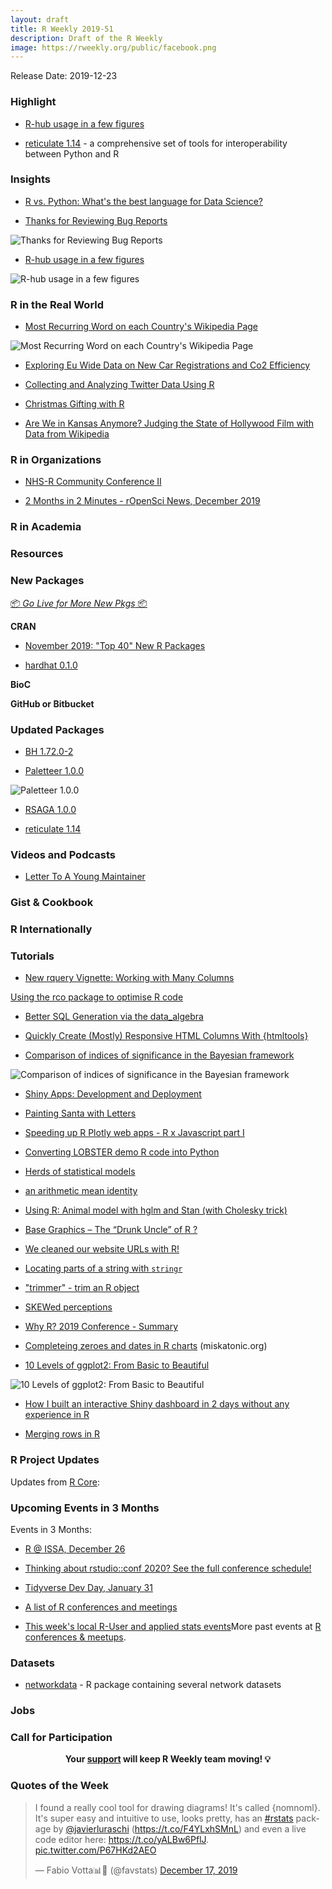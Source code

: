 ```yaml
---
layout: draft
title: R Weekly 2019-51
description: Draft of the R Weekly
image: https://rweekly.org/public/facebook.png
---
```


Release Date: 2019-12-23

###  Highlight

+ [R-hub usage in a few figures](https://blog.r-hub.io/2019/12/19/r-hub-usage/)


+ [reticulate 1.14](https://blog.rstudio.com/2019/12/20/reticulate-1-14/) - a comprehensive set of tools for interoperability between Python and R


### Insights

+ [R vs. Python: What's the best language for Data Science?](https://blog.rstudio.com/2019/12/17/r-vs-python-what-s-the-best-for-language-for-data-science/)

+ [Thanks for Reviewing Bug Reports](https://developer.r-project.org/Blog/public/2019/12/16/thanks-for-reviewing-bug-reports/)

![Thanks for Reviewing Bug Reports](https://raw.githubusercontent.com/rweekly/image/master/2019/bug-report-cran.png)

+ [R-hub usage in a few figures](https://blog.r-hub.io/2019/12/19/r-hub-usage/)

![R-hub usage in a few figures](https://raw.githubusercontent.com/rweekly/image/master/2019/rhub-week.png)

### R in the Real World

+ [Most Recurring Word on each Country's Wikipedia Page](http://felixluginbuhl.com/leaflet-map/)

![Most Recurring Word on each Country's Wikipedia Page](https://raw.githubusercontent.com/rweekly/image/master/2019/print-maps.png)

+ [Exploring Eu Wide Data on New Car Registrations and Co2 Efficiency](https://skranz.github.io//r/2019/12/17/EU_Cars_CO2.html)

+ [Collecting and Analyzing Twitter Data Using R](https://www.mzes.uni-mannheim.de/socialsciencedatalab/article/collecting-and-analyzing-twitter-using-r.knit/)


+ [Christmas Gifting with R](https://myfanwy.github.io/Blog/2019/12/17/Christmas-Gifting-With-R.html)

+ [Are We in Kansas Anymore? Judging the State of Hollywood Film with Data from Wikipedia](https://datadiarist.github.io/post/are-we-in-kansas-anymore/)

<!-- + [MERRY CRISPMAS - a festive, data-driven short story](https://merry-crispmas.netlify.com/) -->

###  R in Organizations

+ [NHS-R Community Conference II](https://nhsrcommunity.com/blog/nhs-r-community-conference-ii/)


+ [2 Months in 2 Minutes - rOpenSci News, December 2019](https://ropensci.org/blog/2019/12/20/news-dec2019/)



###  R in Academia



###  Resources



###  New Packages

<p class="added-hostname"><a href="https://rweekly.org/live" target="_blank" class="externalLink">📦 <i>Go Live for More New Pkgs</i> 📦</a></p>

**CRAN**

+ [November 2019: "Top 40" New R Packages](https://rviews.rstudio.com/2019/12/20/november-2019-top-40-new-r-packages/)


+ [hardhat 0.1.0](https://www.tidyverse.org/blog/2019/12/hardhat-0-1-0/)



**BioC**



**GitHub or Bitbucket**


### Updated Packages

+ [BH 1.72.0-2](http://dirk.eddelbuettel.com/blog/2019/12/17#bh_1.72.0-2)

+ [Paletteer 1.0.0](https://www.hvitfeldt.me/blog/paletteer-version-1-0-0/)

![Paletteer 1.0.0](https://raw.githubusercontent.com/rweekly/image/master/2019/prismatic1.png)

+ [RSAGA 1.0.0](https://www.r-spatial.org//r/2019/12/20/RSAGA-1.0.0.html)

+ [reticulate 1.14](https://blog.rstudio.com/2019/12/20/reticulate-1-14/)


###  Videos and Podcasts

+ [Letter To A Young Maintainer](https://www.youtube.com/watch?v=1K7u5hkciLI&feature=emb_logo)

### Gist & Cookbook



### R Internationally



###  Tutorials

+ [New rquery Vignette: Working with Many Columns](http://www.win-vector.com/blog/2019/12/new-rquery-vignette-working-with-many-columns/)

[Using the rco package to optimise R code](https://oliverfogelin.github.io/rco-Package/)



+ [Better SQL Generation via the data_algebra](http://www.win-vector.com/blog/2019/12/better-sql-generation-via-the-data_algebra/)


+ [Quickly Create (Mostly) Responsive HTML Columns With {htmltools}](https://rud.is/b/2019/12/18/quickly-create-mostly-responsive-html-columns-with-htmltools/)

+ [Comparison of indices of significance in the Bayesian framework](https://easystats.github.io/blog/posts/bayestestr_evidence_ani/)

![Comparison of indices of significance in the Bayesian framework](https://raw.githubusercontent.com/rweekly/image/master/2019/evidence_accumulation.gif)

+ [Shiny Apps: Development and Deployment](https://www.mzes.uni-mannheim.de/socialsciencedatalab/article/shiny-apps/)

+ [Painting Santa with Letters](https://blog.ephorie.de/painting-santa-with-letters)

+ [Speeding up R Plotly web apps - R x Javascript part I](https://www.timlrx.com/2019/12/17/speeding-up-r-plotly-webapps-r-x-javascript-part-i/)

+ [Converting LOBSTER demo R code into Python](http://www.thertrader.com/2019/12/18/converting-lobster-demo-r-code-into-python/)

+ [Herds of statistical models](https://codingclubuc3m.rbind.io/post/2019-12-17/)

+ [an arithmetic mean identity](https://xianblog.wordpress.com/2019/12/19/an-arithmetic-mean-identity/)

+ [Using R: Animal model with hglm and Stan (with Cholesky trick)](https://onunicornsandgenes.blog/2019/12/19/using-r-animal-model-with-hglm-and-stan-with-cholesky-trick/)

+ [Base Graphics – The “Drunk Uncle”  of R ?](https://rollingyours.wordpress.com/2019/12/19/base-graphics-the-drunk-uncle-of-r/)

+ [We cleaned our website URLs with R!](https://ropensci.org/technotes/2019/12/19/urls-tidying/)

+ [Locating parts of a string with `stringr`](https://cimentadaj.github.io/blog/2019-12-08-locating-parts-of-a-string-with-stringr/locating-parts-of-a-string-with-stringr/)

+ ["trimmer" - trim an R object](http://smaakage85.netlify.com/2019/12/19/trimmer-trim-an-r-object/)

+ [SKEWed perceptions](https://osm.netlify.com/post/skew-1/)

+ [Why R? 2019 Conference - Summary](http://r-addict.com/2019/12/19/WhyR-2019-Summary.html)

+ [Completeing zeroes and dates in R charts](https://www.miskatonic.org/2019/12/16/completing-dates-in-r/) (miskatonic.org)

+ [10 Levels of ggplot2: From Basic to Beautiful](https://medium.com/compassred-data-blog/10-levels-of-ggplot2-from-basic-to-beautiful-5ce3c4e7624f)

![10 Levels of ggplot2: From Basic to Beautiful](https://raw.githubusercontent.com/rweekly/image/master/2019/ten-levels.png)

+ [How I built an interactive Shiny dashboard in 2 days without any experience in R](https://appsilon.com/how-i-built-an-interactive-shiny-dashboard-in-2-days-without-any-experience-in-r/)

+ [Merging rows in R](https://luisdva.github.io/rstats/merge-rows/)

<!--<div class="post-more-begin></div><div class="post-more-end"></div>-->

###  R Project Updates

Updates from [R Core](http://developer.r-project.org/blosxom.cgi/R-devel/NEWS):


###  Upcoming Events in 3 Months

Events in 3 Months:

+ [R @ ISSA, December 26](https://r-iisa2019.rbind.io/)

+ [Thinking about rstudio::conf 2020? See the full conference schedule!](https://blog.rstudio.com/2019/11/25/thinking-about-rstudio-conf-2020-see-the-full-conference-schedule/)

+ [Tidyverse Dev Day, January 31](https://www.tidyverse.org/blog/2019/11/tidyverse-dev-day-2020/)

+ [A list of R conferences and meetings](https://jumpingrivers.github.io/meetingsR/events.html)

+ [This week's local R-User and applied stats events](https://community.rstudio.com/c/irl)More past events at [R conferences & meetups](https://conf.rweekly.org).


### Datasets

+ [networkdata](https://github.com/schochastics/networkdata) - R package containing several network datasets


### Jobs




###  Call for Participation


<p class="hide-support added-hostname support-rweekly" style="text-align: center;font-weight: bold;">Your <a class="non-visited externalLink" href="https://www.patreon.com/rweekly" onclick="pas(this)">support</a> will keep R Weekly team moving! 💡</p>

###  Quotes of the Week

<blockquote class="twitter-tweet"><p lang="en" dir="ltr">I found a really cool tool for drawing diagrams! It&#39;s called {nomnoml}. It&#39;s super easy and intuitive to use, looks pretty, has an <a href="https://twitter.com/hashtag/rstats?src=hash&amp;ref_src=twsrc%5Etfw">#rstats</a> package by <a href="https://twitter.com/javierluraschi?ref_src=twsrc%5Etfw">@javierluraschi</a> (<a href="https://t.co/F4YLxhSMnL">https://t.co/F4YLxhSMnL</a>) and even a live code editor here: <a href="https://t.co/yALBw6PflJ">https://t.co/yALBw6PflJ</a>. <a href="https://t.co/P67HKd2AEO">pic.twitter.com/P67HKd2AEO</a></p>&mdash; Fabio Votta📊🦉 (@favstats) <a href="https://twitter.com/favstats/status/1206887355329777666?ref_src=twsrc%5Etfw">December 17, 2019</a></blockquote>

<script async src="https://platform.twitter.com/widgets.js" charset="utf-8"></script>
